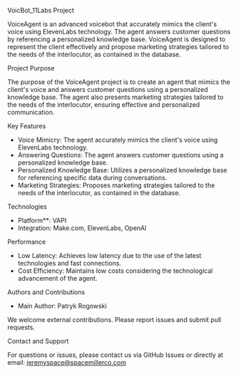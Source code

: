 VoicBot_11Labs Project

VoiceAgent is an advanced voicebot that accurately mimics the client's voice using ElevenLabs technology. The agent answers customer questions by referencing a personalized knowledge base. VoiceAgent is designed to represent the client effectively and propose marketing strategies tailored to the needs of the interlocutor, as contained in the database.

 Project Purpose

The purpose of the VoiceAgent project is to create an agent that mimics the client's voice and answers customer questions using a personalized knowledge base. The agent also presents marketing strategies tailored to the needs of the interlocutor, ensuring effective and personalized communication.

 Key Features

- Voice Mimicry: The agent accurately mimics the client's voice using ElevenLabs technology.
- Answering Questions: The agent answers customer questions using a personalized knowledge base.
- Personalized Knowledge Base: Utilizes a personalized knowledge base for referencing specific data during conversations.
- Marketing Strategies: Proposes marketing strategies tailored to the needs of the interlocutor, as contained in the database.

 Technologies

- Platform**: VAPI
- Integration: Make.com, ElevenLabs, OpenAI

 Performance

- Low Latency: Achieves low latency due to the use of the latest technologies and fast connections.
- Cost Efficiency: Maintains low costs considering the technological advancement of the agent.

 Authors and Contributions

- Main Author: Patryk Rogowski

We welcome external contributions. Please report issues and submit pull requests.

 Contact and Support

For questions or issues, please contact us via GitHub Issues or directly at email: jeremyspace@spacemillerco.com
